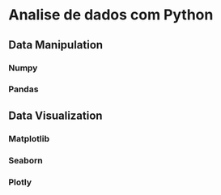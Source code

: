 # Analise de dados com Python

## Data Manipulation
### Numpy
### Pandas

## Data Visualization
### Matplotlib 
### Seaborn
### Plotly